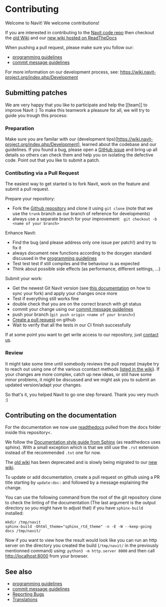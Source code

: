 # Contributing

Welcome to Navit! We welcome contributions!

If you are interested in contributing to the [Navit code repo](README.md)
then checkout the [old Wiki](https://wiki.navit-project.org/index.php/Main_Page)
and our [new wiki hosted on ReadTheDocs](https://navit.readthedocs.io)

When pushing a pull request, please make sure you follow our:
* [programming guidelines](https://navit.readthedocs.io/en/trunk/development/programming_guidelines.html)
* [commit message guidelines](https://navit.readthedocs.io/en/trunk/development/commit_guidelines.html)

For more information on our development process, see: https://wiki.navit-project.org/index.php/Development

## Submitting patches

We are very happy that you like to participate and help the [[team]] to improve Navit :) To make this teamwork a pleasure for all, we will try to guide you trough this process:

### Preparation

Make sure you are familar with our (development tips)[https://wiki.navit-project.org/index.php/Development], learned about the codebase and our guidelines.
If you found a bug, please open a [GitHub issue](https://github.com/navit-gps/navit/issues) and bring up all details so others can check them and help you on isolating the defective code.
Point out that you like to submit a patch.

### Contibuting via a Pull Request

The easiest way to get started is to fork Navit, work on the feature and submit a pull request.

Prepare your repository:
 * Fork the [Github repository](https://github.com/navit-gps/navit) and clone it using `git clone` (note that we use the `trunk`
   branch as our branch of reference for developments)
 * always use a separate branch for your improvement: ` git checkout -b <name of your branch>`

Enhance Navit:
 * Find the bug (and please address only one issue per patch!) and try to fix it
 * always document new functions according to the doxygen standard discussed in the [programming guidelines](https://navit.readthedocs.io/en/trunk/development/programming_guidelines.html)
 * Test test test if still compiles and the behaviour is as expected
 * Think about possible side effects (as performance, different settings, ...)

Submit your work:
 * Get the newest Git Navit version (see [this documentation](https://help.github.com/en/articles/syncing-a-fork) on how to sync your fork) and apply your changes once more
 * Test if everything still works fine
 * double check that you are on the correct branch with git status
 * commit your change using our [commit message guidelines](https://navit.readthedocs.io/en/trunk/development/commit_guidelines.html)
 * push your branch (`git push origin <name of your branch>`)
 * [Create a pull request](https://help.github.com/articles/creating-a-pull-request/) on github
 * Wait to verify that all the tests in our CI finish successfully

If at some point you want to get write access to our repository, just [contact us](https://wiki.navit-project.org/index.php/Contacts).

### Review

It might take some time until somebody reviews the pull request (maybe try to reach out using one of the various ccontact methods [listed in the wiki](https://wiki.navit-project.org/index.php/Contacts)).
If your changes are more complex, catch up new ideas, or still have some minor problems, it might be discussed and we might ask you to submit an updated version/adapt your changes.

So that's it, you helped Navit to go one step forward. Thank you very much :)

## Contributing on the documentation

For the documentation we now use [readthedocs](https://navit.readthedocs.io/en/trunk/) pulled from the docs folder inside this repository<.

We follow the [Documentation style guide from Sphinx](https://documentation-style-guide-sphinx.readthedocs.io/en/latest/style-guide.html) (as readthedocs uses sphinx).
With a small exception which is that we still use the `.rst` extension instead of the recommended `.txt` one for now.

The [old wiki](https://wiki.navit-project.org/index.php) has been deprecated and is slowly being migrated to our
[new wiki](https://navit.readthedocs.io/en/trunk/).

To update or add documentation, create a pull request on github using a PR title starting by `update:doc:` and followed by a
message explaining the change.

You can use the following command from the root of the git repository clone to check the linting of the documentation (The last argument is the output directory so you might have to adjust that) if you have `sphinx-build` installed:

```
mkdir /tmp/navit
sphinx-build -Dhtml_theme="sphinx_rtd_theme" -n -E -W --keep-going docs /tmp/navit/
```

Now if you want to view how the result would look like you can run an http server on the directory you created the build
(`/tmp/navit/` in the previously mentionned command) using: `python3 -m http.server 8000` and then call
<http://localhost:8000> from your browser.

## See also

 * [programming guidelines](https://navit.readthedocs.io/en/trunk/development/programming_guidelines.html)
 * [commit message guidelines](https://navit.readthedocs.io/en/trunk/development/commit_guidelines.html)
 * [Reporting Bugs](https://wiki.navit-project.org/index.php/Reporting_Bugs)
 * [Translations](https://wiki.navit-project.org/index.php/Translations)

